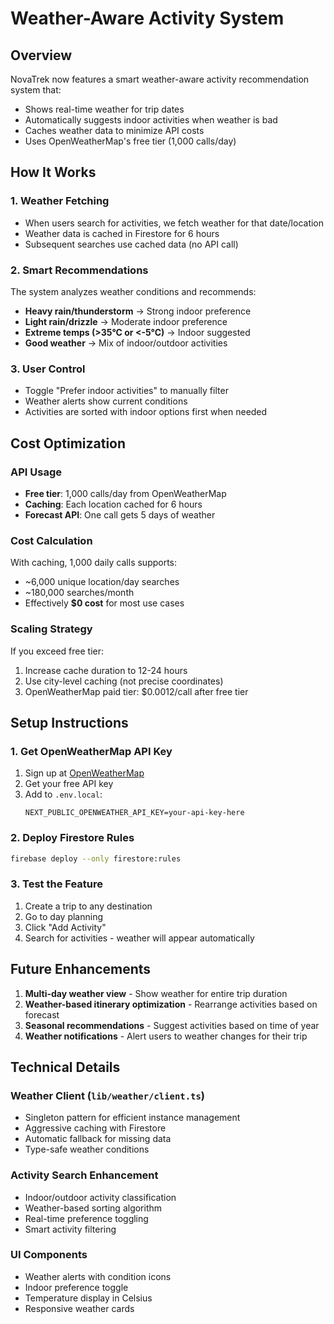 # Weather-Aware Activity System

## Overview

NovaTrek now features a smart weather-aware activity recommendation system that:
- Shows real-time weather for trip dates
- Automatically suggests indoor activities when weather is bad
- Caches weather data to minimize API costs
- Uses OpenWeatherMap's free tier (1,000 calls/day)

## How It Works

### 1. **Weather Fetching**
- When users search for activities, we fetch weather for that date/location
- Weather data is cached in Firestore for 6 hours
- Subsequent searches use cached data (no API call)

### 2. **Smart Recommendations**
The system analyzes weather conditions and recommends:
- **Heavy rain/thunderstorm** → Strong indoor preference
- **Light rain/drizzle** → Moderate indoor preference  
- **Extreme temps (>35°C or <-5°C)** → Indoor suggested
- **Good weather** → Mix of indoor/outdoor activities

### 3. **User Control**
- Toggle "Prefer indoor activities" to manually filter
- Weather alerts show current conditions
- Activities are sorted with indoor options first when needed

## Cost Optimization

### **API Usage**
- **Free tier**: 1,000 calls/day from OpenWeatherMap
- **Caching**: Each location cached for 6 hours
- **Forecast API**: One call gets 5 days of weather

### **Cost Calculation**
With caching, 1,000 daily calls supports:
- ~6,000 unique location/day searches
- ~180,000 searches/month
- Effectively **$0 cost** for most use cases

### **Scaling Strategy**
If you exceed free tier:
1. Increase cache duration to 12-24 hours
2. Use city-level caching (not precise coordinates)
3. OpenWeatherMap paid tier: $0.0012/call after free tier

## Setup Instructions

### 1. **Get OpenWeatherMap API Key**
1. Sign up at [OpenWeatherMap](https://openweathermap.org/api)
2. Get your free API key
3. Add to `.env.local`:
   ```
   NEXT_PUBLIC_OPENWEATHER_API_KEY=your-api-key-here
   ```

### 2. **Deploy Firestore Rules**
```bash
firebase deploy --only firestore:rules
```

### 3. **Test the Feature**
1. Create a trip to any destination
2. Go to day planning
3. Click "Add Activity"
4. Search for activities - weather will appear automatically

## Future Enhancements

1. **Multi-day weather view** - Show weather for entire trip duration
2. **Weather-based itinerary optimization** - Rearrange activities based on forecast
3. **Seasonal recommendations** - Suggest activities based on time of year
4. **Weather notifications** - Alert users to weather changes for their trip

## Technical Details

### Weather Client (`lib/weather/client.ts`)
- Singleton pattern for efficient instance management
- Aggressive caching with Firestore
- Automatic fallback for missing data
- Type-safe weather conditions

### Activity Search Enhancement
- Indoor/outdoor activity classification
- Weather-based sorting algorithm
- Real-time preference toggling
- Smart activity filtering

### UI Components
- Weather alerts with condition icons
- Indoor preference toggle
- Temperature display in Celsius
- Responsive weather cards